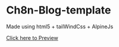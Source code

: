 # Ch8n-Blog-template
Made using html5 + tailWindCss + AlpineJs 

[Click here to Preview]("./dist/home/index.html)


